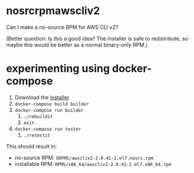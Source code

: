 # nosrcrpmawscliv2
Can I make a no-source RPM for AWS CLI v2?

(Better question: Is this a good idea? The installer is safe to redistribute, so maybe this would be better as a normal binary-only RPM.)


# experimenting using docker-compose

1. Download the [installer](https://awscli.amazonaws.com/awscli-exe-linux-x86_64.zip)
1. `docker-compose build builder`
1. `docker-compose run builder`
    1. `./rebuildit`
    1. `exit`
1. `docker-compose run tester`
    1. `./retestit`

This should result in:
* no-source RPM: `SRPMS/awscliv2-2.0.41-2.el7.nosrc.rpm`
* installable RPM: `RPMS/x86_64/awscliv2-2.0.41-2.el7.x86_64.rpm`
